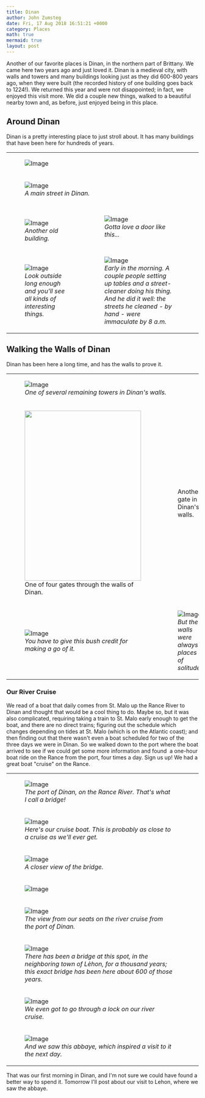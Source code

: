 ```yaml
---
title: Dinan
author: John Zumsteg
date: Fri, 17 Aug 2018 16:51:21 +0000
category: Places
math: true
mermaid: true
layout: post
---
```

<!-- wp:paragraph -->
<p>Another of our favorite places is Dinan, in the northern part of Brittany. We came here two years ago and just loved it. Dinan is a medieval city, with walls and towers and many buildings looking just as they did 600-800 years ago, when they were built (the recorded history of one building goes back to 1224!). We returned this year and were not disappointed; in fact, we enjoyed this visit more. We did a couple new things, walked to a beautiful nearby town and, as before, just enjoyed being in this place.</p>
<h2>Around Dinan</h2>
<p>Dinan is a pretty interesting place to just stroll about. It has many buildings that have been here for hundreds of years.</p>
<table>
<tbody>
<tr>
<td colspan="2"><figure>
	<img src="{{"/assets/images/2018/08/DSC07964.jpg" | prepend: site.baseurl | prepend: site.url }}" alt="Image" />
	<figcaption></figcaption>
</figure>

</td>
<td> </td>
</tr>
<tr>
<td colspan="2">
<figure>
	<img src="{{"/assets/images/2018/08/DSC07961.jpg" | prepend: site.baseurl | prepend: site.url }}" alt="Image" />
	<figcaption><em>A main street in Dinan.</em></figcaption>
</figure>


</td>
<td> </td>
</tr>
<tr>
<td> 
<figure>
	<img src="{{"/assets/images/2018/08/DSC07963.jpg" | prepend: site.baseurl | prepend: site.url }}" alt="Image" />
	<figcaption><em>Another old building.</em></figcaption>
</figure>


</td>
<td>
<figure>
	<img src="{{"/assets/images/2018/08/DSC07966.jpg" | prepend: site.baseurl | prepend: site.url }}" alt="Image" />
	<figcaption><em>Gotta love a door like this...</em></figcaption>
</figure>


</td>
</tr>
<tr>
<td>
<figure>
	<img src="{{"/assets/images/2018/08/DSC08006.jpg" | prepend: site.baseurl | prepend: site.url }}" alt="Image" />
	<figcaption><em>Look outside long enough and you'll see all kinds of interesting things.</em></figcaption>
</figure>


</td>
<td>
<figure>
	<img src="{{"/assets/images/2018/08/DSC07956.jpg" | prepend: site.baseurl | prepend: site.url }}" alt="Image" />
	<figcaption><em>Early in the morning. A couple people setting up tables and a street-cleaner doing his thing. And he did it well: the streets he cleaned - by hand - were immaculate by 8 a.m.</em></figcaption>
</figure>


</td>
</tr>
</tbody>
</table>
<!-- wp:heading {"level":3} -->
<h2>Walking the Walls of Dinan</h2>
<!-- /wp:heading -->

<!-- wp:paragraph -->
<p>Dinan has been here a long time, and has the walls to prove it.</p>
<!-- /wp:paragraph -->
<table>
<tbody>
<tr>
<td colspan="2">
<figure>
	<img src="{{"/assets/images/2018/08/DSC08016.jpg" | prepend: site.baseurl | prepend: site.url }}" alt="Image" />
	<figcaption><em>One of several remaining towers in Dinan's walls.</em></figcaption>
</figure>


</td>
</tr>
<tr>
<td><!-- wp:image {"id":5332,"width":305,"height":445} -->
<figure class="wp-block-image is-resized"><img class="wp-image-5332" src="http:/assets/images/2018/08/DSC08023.jpg" alt="" width="305" height="445" />
<figcaption>One of four gates through the walls of Dinan.</figcaption>
</figure>
<!-- /wp:image --></td>
<td><!-- wp:image {"id":5309} -->
<figure class="wp-block-image"><img class="wp-image-5309" src="http:/assets/images/2018/08/DSC07962.jpg" alt="" />
<figcaption>Another gate in Dinan's walls.</figcaption>
</figure>
<!-- /wp:image --></td>
</tr>
<tr>
<td>
<figure>
	<img src="{{"/assets/images/2018/08/DSC08017.jpg" | prepend: site.baseurl | prepend: site.url }}" alt="Image" />
	<figcaption><em>You have to give this bush credit for making a go of it.</em></figcaption>
</figure>


</td>
<td>
<figure>
	<img src="{{"/assets/images/2018/08/DSC08024.jpg" | prepend: site.baseurl | prepend: site.url }}" alt="Image" />
	<figcaption><em>But the walls were always places of solitude.</em></figcaption>
</figure>


</td>
</tr>
</tbody>
</table>
<h3>Our River Cruise</h3>
<p>We read of a boat that daily comes from St. Malo up the Rance River to Dinan and thought that would be a cool thing to do. Maybe so, but it was also complicated, requiring taking a train to St. Malo early enough to get the boat, and there are no direct trains; figuring out the schedule which changes depending on tides at St. Malo (which is on the Atlantic coast); and then finding out that there wasn't even a boat scheduled for two of the three days we were in Dinan. So we walked down to the port where the boat arrived to see if we could get some more information and found  a one-hour boat ride on the Rance from the port, four times a day. Sign us up! We had a great boat "cruise" on the Rance.</p>
<table>
<tbody>
<tr>
<td>
<figure>
	<img src="{{"/assets/images/2018/08/DSC07968.jpg" | prepend: site.baseurl | prepend: site.url }}" alt="Image" />
	<figcaption><em>The port of Dinan, on the Rance River. That's what I call a bridge!</em></figcaption>
</figure>


</td>
</tr>
<tr>
<td colspan="2">
<figure>
	<img src="{{"/assets/images/2018/08/DSC00156.jpg" | prepend: site.baseurl | prepend: site.url }}" alt="Image" />
	<figcaption><em>Here's our cruise boat. This is probably as close to a cruise as we'll ever get.</em></figcaption>
</figure>


</td>
</tr>
<tr>
<td>
<figure>
	<img src="{{"/assets/images/2018/08/DSC08002.jpg" | prepend: site.baseurl | prepend: site.url }}" alt="Image" />
	<figcaption><em>A closer view of the bridge.</em></figcaption>
</figure>


</td>
</tr>
<tr>
<td colspan="2"><figure>
	<img src="{{"/assets/images/2018/08/DSC08004.jpg" | prepend: site.baseurl | prepend: site.url }}" alt="Image" />
	<figcaption></figcaption>
</figure>

</td>
<td> </td>
</tr>
<tr>
<td colspan="2">
<figure>
	<img src="{{"/assets/images/2018/08/DSC07981.jpg" | prepend: site.baseurl | prepend: site.url }}" alt="Image" />
	<figcaption><em>The view from our seats on the river cruise from the port of Dinan.</em></figcaption>
</figure>


</td>
<td> </td>
</tr>
<tr>
<td colspan="2">
<figure>
	<img src="{{"/assets/images/2018/08/DSC07994.jpg" | prepend: site.baseurl | prepend: site.url }}" alt="Image" />
	<figcaption><em>There has been a bridge at this spot, in the neighboring town of Lèhon, for a thousand years; this exact bridge has been here about 600 of those years.</em></figcaption>
</figure>


</td>
</tr>
<tr>
<td colspan="2">
<figure>
	<img src="{{"/assets/images/2018/08/DSC07983.jpg" | prepend: site.baseurl | prepend: site.url }}" alt="Image" />
	<figcaption><em>We even got to go through a lock on our river cruise.</em></figcaption>
</figure>


</td>
</tr>
<tr>
<td colspan="2">
<figure>
	<img src="{{"/assets/images/2018/08/DSC07997.jpg" | prepend: site.baseurl | prepend: site.url }}" alt="Image" />
	<figcaption><em>And we saw this abbaye, which inspired a visit to it the next day.</em></figcaption>
</figure>


</td>
</tr>
</tbody>
</table>
<p>That was our first morning in Dinan, and I'm not sure we could have found a better way to spend it. Tomorrow I'll post about our visit to Lehon, where we saw the abbaye.</p>

